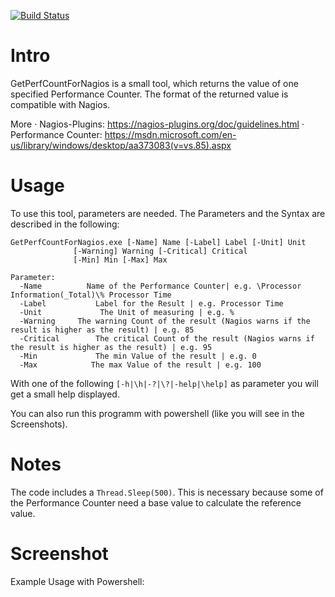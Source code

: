 [![Build Status](https://travis-ci.org/dhcgn/GetPerfCountForNagios.svg?branch=master)](https://travis-ci.org/dhcgn/GetPerfCountForNagios)

# Intro

GetPerfCountForNagios is a small tool, which returns the value of one specified Performance Counter.
The format of the returned value is compatible with Nagios.

More
	· Nagios-Plugins: https://nagios-plugins.org/doc/guidelines.html
	· Performance Counter: https://msdn.microsoft.com/en-us/library/windows/desktop/aa373083(v=vs.85).aspx

# Usage
To use this tool, parameters are needed. The Parameters and the Syntax are described in the following:

````
GetPerfCountForNagios.exe [-Name] Name [-Label] Label [-Unit] Unit 
			  [-Warning] Warning [-Critical] Critical 
			  [-Min] Min [-Max] Max

Parameter:
  -Name          Name of the Performance Counter| e.g. \Processor Information(_Total)\% Processor Time
  -Label           Label for the Result | e.g. Processor Time
  -Unit             The Unit of measuring | e.g. %
  -Warning     The warning Count of the result (Nagios warns if the result is higher as the result) | e.g. 85
  -Critical        The critical Count of the result (Nagios warns if the result is higher as the result) | e.g. 95
  -Min             The min Value of the result | e.g. 0
  -Max            The max Value of the result | e.g. 100
````

With one of the following ````[-h|\h|-?|\?|-help|\help]```` as parameter you will get a small help displayed.

You can also run this programm with powershell (like you will see in the Screenshots).

# Notes
The code includes a ````Thread.Sleep(500)````. This is necessary because some of the Performance Counter need a base value to calculate the reference value.

# Screenshot
Example Usage with Powershell:
